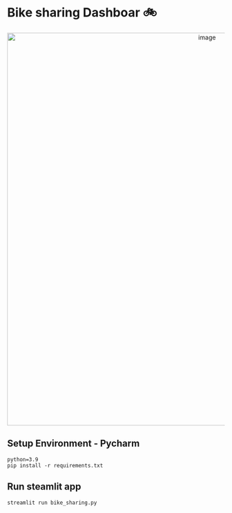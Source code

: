 # Bike sharing Dashboar 🚲
<p align="center">
  <img width="910" alt="image" src="https://github.com/user-attachments/assets/8c50a119-b152-46aa-8f9f-b618660b549e">
</p>

## Setup Environment - Pycharm
```
python=3.9
pip install -r requirements.txt
```
## Run steamlit app
```
streamlit run bike_sharing.py
```
